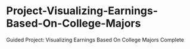 # Project-Visualizing-Earnings-Based-On-College-Majors
Guided Project:  Visualizing Earnings Based On College Majors Complete
